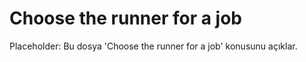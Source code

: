 # Choose the runner for a job

Placeholder: Bu dosya 'Choose the runner for a job' konusunu açıklar.
